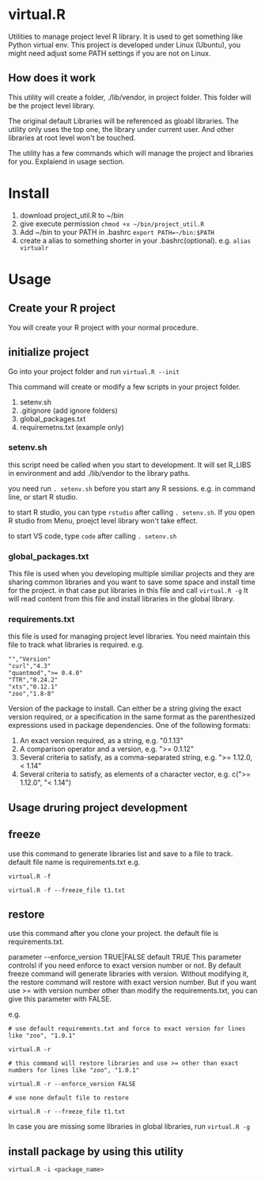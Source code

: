 # virtual.R
Utilities to manage project level R library. It is used to get something like Python virtual env.
This project is developed under Linux (Ubuntu), you might need adjust some PATH settings if you are not on Linux.

## How does it work 
This utility will create a folder, ./lib/vendor, in project folder.
This folder will be the project level library.

The original default Libraries will be referenced as gloabl libraries. The utility only uses the top one, the library under current user. And other libraries at root level won't be touched.

The utility has a few commands which will manage the project and libraries for you. Explaiend in usage section.

# Install
1. download project_util.R to ~/bin
2. give execute permission `chmod +x ~/bin/project_util.R`
3. Add ~/bin to your PATH in .bashrc `export PATH=~/bin:$PATH`
4. create a alias to something shorter in your .bashrc(optional). e.g. `alias virtualr`

# Usage
## Create your R project
You will create your R project with your normal procedure.

## initialize project
Go into your project folder and 
run `virtual.R --init`

This command will create or modify a few scripts in your project folder.
1. setenv.sh
2. .gitignore (add ignore folders)
3. global_packages.txt
4. requiremetns.txt (example only)

### setenv.sh
this script need be called when you start to development. It will set R_LIBS in environment and add ./lib/vendor to the library paths.

you need run `. setenv.sh` before you start any R sessions. e.g. in command line, or start R studio. 

to start R studio, you can type `rstudio` after calling `. setenv.sh`. If you open R studio from Menu, proejct level library won't take effect.

to start VS code, type `code` after calling `. setenv.sh`

### global_packages.txt
This file is used when you developing multiple similiar projects and they are sharing common libraries and you want to save some space and install time for the project.
in that case put libraries in this file and call `virtual.R -g`
It will read content from this file and install libraries in the global library.

### requirements.txt
this file is used for managing project level libraries. You need maintain this file to track what libraries is required. 
e.g.
```
"","Version"
"curl","4.3"
"quantmod",">= 0.4.0"
"TTR","0.24.2"
"xts","0.12.1"
"zoo","1.8-8"
```
Version of the package to install. Can either be a string giving the exact version required, or a specification in the same format as the parenthesized expressions used in package dependencies. One of the following formats:
1. An exact version required, as a string, e.g. "0.1.13"
2. A comparison operator and a version, e.g. ">= 0.1.12"
3. Several criteria to satisfy, as a comma-separated string, e.g. ">= 1.12.0, < 1.14"
4. Several criteria to satisfy, as elements of a character vector, e.g. c(">= 1.12.0", "< 1.14")

## Usage druring project development

## freeze
use this command to generate libraries list and save to a file to track. default file name is requirements.txt
e.g. 
```
virtual.R -f

virtual.R -f --freeze_file t1.txt

```
## restore
use this command after you clone your project. the default file is requirements.txt.

parameter --enforce_version TRUE|FALSE default TRUE This parameter controlsl if you need enforce to exact version number or not. By default freeze command will generate libraries with version. Without modifying it, the restore command will restore with exact version number. But if you want use >= with version number other than modify the requirements.txt, you can give this parameter with FALSE.

e.g.
```
# use default requirements.txt and force to exact version for lines like "zoo", "1.0.1"

virtual.R -r 

# this command will restore libraries and use >= other than exact numbers for lines like "zoo", "1.0.1"

virtual.R -r --enforce_version FALSE

# use none default file to restore

virtual.R -r --freeze_file t1.txt
```

In case you are missing some libraries in global libraries, run `virtual.R -g`

## install package by using this utility
`virtual.R -i <package_name>`







